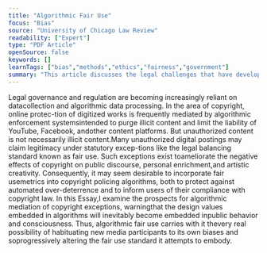 ```yaml
---
title: "Algorithmic Fair Use"
focus: "Bias"
source: "University of Chicago Law Review"
readability: ["Expert"]
type: "PDF Article"
openSource: false
keywords: []
learnTags: ["bias","methods","ethics","fairness","government"]
summary: "This article discusses the legal challenges that have developed around using algorithms, which are subject to bias decisions and biased data, to detect copyright infringement in a multimedia environment and the subjectiveness in judging \"fair use.\"  "
---
```

Legal governance and regulation are becoming increasingly reliant on datacollection and algorithmic data processing. In the area of copyright, online protec-tion of digitized works is frequently mediated by algorithmic enforcement systemsintended to purge illicit content and limit the liability of YouTube, Facebook, andother content platforms. But unauthorized content is not necessarily illicit content.Many unauthorized digital postings may claim legitimacy under statutory excep-tions like the legal balancing standard known as fair use. Such exceptions exist toameliorate the negative effects of copyright on public discourse, personal enrichment,and artistic creativity. Consequently, it may seem desirable to incorporate fair usemetrics into copyright policing algorithms, both to protect against automated over-deterrence and to inform users of their compliance with copyright law. In this Essay,I examine the prospects for algorithmic mediation of copyright exceptions, warningthat the design values embedded in algorithms will inevitably become embedded inpublic behavior and consciousness. Thus, algorithmic fair use carries with it thevery real possibility of habituating new media participants to its own biases and soprogressively altering the fair use standard it attempts to embody.
